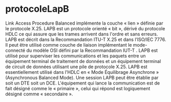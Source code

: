 # protocoleLapB

Link Access Procedure Balanced implémente la couche « lien » définie par le protocole X.25. 
LAPB est un protocole orienté « bit », dérivé du protocole HDLC ce qui assure que les trames arrivent dans l'ordre et sans erreurs.
LAPB est décrit dans la Recommandation ITU-T X.25 et dans l’ISO/IEC 7776.
Il peut être utilisé comme couche de liaison implémentant le mode-connecté du modèle OSI défini par la Recommandation IUT-T . 
LAPB est utilisé pour superviser les communications et les paquets entre
un équipement terminal de traitement de données et un équipement terminal de circuit de données utilisant une pile de protocole X.25. 
LAPB est essentiellement utilisé dans l'HDLC en « Mode Équilibrage Asynchrone » (Asynchronous Balanced Mode). 
Une session LAPB peut être établie par soit un DTE soit un DCE.
L'équipement qui lance la communication est de fait désigné comme le « primaire », celui qui répond est logiquement désigné comme « secondaire ».
